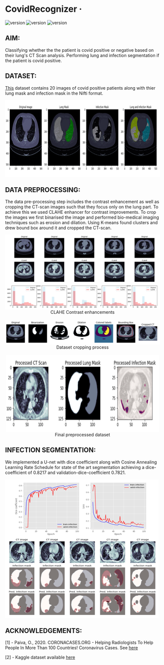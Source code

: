 # CovidRecognizer &middot;

![version](https://img.shields.io/badge/tensorflow-v2.4.0-gold.svg)
![version](https://img.shields.io/badge/keras-v2.2.5-blue.svg)
![version](https://img.shields.io/badge/nibabel-v3.2.1-green.svg)

## AIM: 

Classifying whether the the patient is covid positive or negative based on their lung's CT Scan analysis. Performing lung and infection segmentation if the patient is covid positive.

## 

## DATASET:

[This](https://www.kaggle.com/andrewmvd/covid19-ct-scans) dataset contains 20 images of covid positive patients along with thier lung mask and infection mask in the Nifti format.
 
<img src="https://github.com/lostmartian/CovidRecognizer/blob/main/readme_files/final_images/dataset_img.png" align="middle" height="250" >

## DATA PREPROCESSING:

The data pre-processing step includes the contrast enhancement as well as cropping the CT-scan images such that they focus only on the lung part. To achieve this we used CLAHE enhancer for contrast improvements. To crop the images we first binarised the image and performed bio-medical imaging techniques such as erosion and dilation. Using K-means found clusters and drew bound box around it and cropped the CT-scan.
<p align="center">
<img src="https://github.com/lostmartian/CovidRecognizer/blob/main/readme_files/dataset_contrast.png" align="middle">
<br>
CLAHE Contrast enhancements
<br><br>
<img src="https://github.com/lostmartian/CovidRecognizer/blob/main/readme_files/dataset_kmeans.png" align="middle">
<br>
Dataset cropping process
<br><br>
<img src="https://github.com/lostmartian/CovidRecognizer/blob/main/readme_files/final_dataset.png" align="middle" height="250" width="500">
<br>
Final preprocessed dataset
</p>

## INFECTION SEGMENTATION:

We implemented a U-net with dice coefficient along with Cosine Annealing Learning Rate Schedule for state of the art segmentation achieving a dice-coefficient of 0.8217 and validation-dice-coefficient 0.7821.

<img src="https://github.com/lostmartian/CovidRecognizer/blob/main/readme_files/final_images/infection_segmentation.png" align="middle" height="450" width="500">

## ACKNOWLEDGEMENTS:

[1] - Paiva, O., 2020. CORONACASES.ORG - Helping Radiologists To Help People In More Than 100 Countries! Coronavirus Cases. See [here](https://coronacases.org/)

[2] - Kaggle dataset available [here](https://www.kaggle.com/andrewmvd/covid19-ct-scans)
